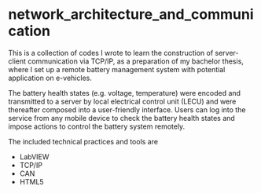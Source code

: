 # network_architecture_and_communication

This is a collection of codes I wrote to learn the construction of server-client communication via TCP/IP, as a preparation of my bachelor thesis, where I set up a remote battery management system with potential application on e-vehicles.

The battery health states (e.g. voltage, temperature) were encoded and transmitted to a server by local electrical control unit (LECU) and were thereafter composed into a user-friendly interface. Users can log into the service from any mobile device to check the battery health states and impose actions to control the battery system remotely.

The included technical practices and tools are
- LabVIEW
- TCP/IP
- CAN
- HTML5
